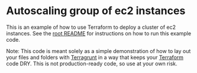 # Autoscaling group of ec2 instances

This is an example of how to use Terraform to deploy a cluster of ec2 instances. See the [root README](/README.md) for instructions on how to run this example code. 

Note: This code is meant solely as a simple demonstration of how to lay out your files and folders with 
[Terragrunt](https://github.com/gruntwork-io/terragrunt) in a way that keeps your [Terraform](https://www.terraform.io) 
code DRY. This is not production-ready code, so use at your own risk.
